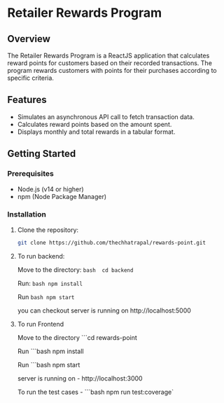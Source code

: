 # Retailer Rewards Program

## Overview

The Retailer Rewards Program is a ReactJS application that calculates reward points for customers based on their recorded transactions. The program rewards customers with points for their purchases according to specific criteria.

## Features

- Simulates an asynchronous API call to fetch transaction data.
- Calculates reward points based on the amount spent.
- Displays monthly and total rewards in a tabular format.

## Getting Started

### Prerequisites

- Node.js (v14 or higher)
- npm (Node Package Manager)

### Installation

1. Clone the repository:

   ```bash
   git clone https://github.com/thechhatrapal/rewards-point.git

2. To run backend:

    Move to the directory: ```bash 
    cd backend```

    Run: ```bash
    npm install```

    Run  ```bash
    npm start```

    you can checkout server is running on http://localhost:5000


3. To run Frontend

    Move to the directory ```cd rewards-point

    Run ```bash
    npm install

    Run  ```bash
    npm start

    server is running on  - 
    http://localhost:3000

    To run the test cases - ```bash 
                               npm run test:coverage`







